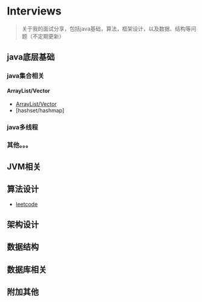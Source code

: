 # Interviews

> 关于我的面试分享，包括java基础，算法，框架设计，以及数据、结构等问题（不定期更新）

## java底层基础
### java集合相关
#### ArrayList/Vector
- [ArrayList/Vector](https://github.com/crossoverJie/Java-Interview/blob/master/MD/ArrayList.md)
- [hashset/hashmap]


### java多线程

### 其他。。。

## JVM相关


## 算法设计
- [leetcode](https://github.com/havenBoy/LeetCode/blob/master/README.md)


## 架构设计

## 数据结构

## 数据库相关

## 附加其他
